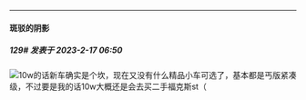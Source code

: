 
*****

####  斑驳的阴影  
##### 129#       发表于 2023-2-17 06:50

<img src="https://static.saraba1st.com/image/smiley/face2017/009.gif" referrerpolicy="no-referrer">10w的话新车确实是个坎，现在又没有什么精品小车可选了，基本都是丐版紧凑级，不过要是我的话10w大概还是会去买二手福克斯st（

